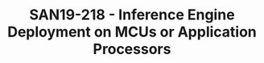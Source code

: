 ---
categories:
- san19
description: This session will describe how to apply Arm NN, CMSIS-NN, and GLOW to
  translate neural networks to inference engines running on MCUs or Application Processors.
image:
  featured: 'true'
  path: /assets/images/featured-images/san19/SAN19-218.png
session_attendee_num: '28'
session_id: SAN19-218
session_room: Sunset 3 (Session 3)
session_slot:
  end_time: '2019-09-24 12:55:00'
  start_time: '2019-09-24 12:30:00'
session_speakers:
- speaker_bio: Markus Levy joined NXP in 2017 as the Director of AI and Machine Learning
    Technologies. In this position, he is primarily focused on the strategy and marketing
    of AI and machine learning capabilities for NXPs microcontroller and i.MX product
    lines. Previously, Markus was chairman of the board of EEMBC, which he founded
    and ran as the President since April 1997. Mr. Levy was also president of the
    Multicore Association, which he co-founded in 2005. He was previously a Senior
    Analyst at Microprocessor Report and an editor at EDN magazine. Markus began his
    career at Intel Corporation, as both a Senior Applications Engineer and customer
    training specialist for Intels microprocessor and flash memory products.
  speaker_company: NXP Semiconductor
  speaker_image: /assets/images/speakers/san19/markus-levy.jpg
  speaker_location: ''
  speaker_name: Markus Levy
  speaker_position: Director of ML Technologies
  speaker_url: ''
  speaker_username: markus.levy
session_track: AI/Machine Learning
tag: session
tags:
- Machine Learning/AI
- ' IoT and Embedded'
- ' Industrial'
- ' Open Source Development'
title: SAN19-218 - Inference Engine Deployment on MCUs or Application Processors
---